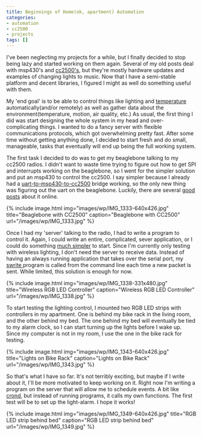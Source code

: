 ```yaml
---
title: Beginnings of Home(ok, apartment) Automation
categories:
- automation
- cc2500
- projects
tags: []
---
```

I've been neglecting my projects for a while, but I finally decided to stop being lazy and started working on them again. Several of my old posts deal with msp430's and <a href="http://alvarop.com/category/cc2500/">cc2500's</a>, but they're mostly hardware updates and examples of changing lights to music. Now that I have a semi-stable platform and decent libraries, I figured I might as well do something useful with them.

My 'end goal' is to be able to control things like lighting and <a href="https://www.youtube.com/watch?v=lou5PjWXxgU">temperature </a>automatically(and/or remotely) as well as gather data about the environment(temperature, motion, air quality, etc.) As usual, the first thing I did was start designing the whole system in my head and over-complicating things. I wanted to do a fancy server with flexible communications protocols, which got overwhelming pretty fast. After some time without getting anything done, I decided to start fresh and do small, manageable, tasks that eventually will end up being the full working system.

The first task I decided to do was to get my beaglebone talking to my cc2500 radios. I didn't want to waste time trying to figure out how to get SPI and interrupts working on the beaglebone, so I went for the simpler solution and put an msp430 to control the cc2500. I say simpler because I already had a <a href="https://github.com/alvarop/msp430-cc2500/blob/master/projects/bridge/main.c">uart-to-msp430-to-cc2500</a> bridge working, so the only new thing was figuring out the uart on the beaglebone. Luckily, there are several <a href="http://www.jerome-bernard.com/blog/2012/06/04/beaglebone-serial-ports-and-xbees/">good posts</a> about it online.

{% include image.html
            img="images/wp/IMG_1333-640x426.jpg"
            title="Beaglebone with CC2500"
            caption="Beaglebone with CC2500"
            url="/images/wp/IMG_1333.jpg" %}

Once I had my 'server' talking to the radio, I had to write a program to control it. Again, I could write an entire, complicated, sever application, or I could do something <a href="https://github.com/alvarop/pc/tree/master/projects/swrite">much simpler</a> to start. Since I'm currently only testing with wireless lighting, I don't need the server to receive data. Instead of having an always running application that takes over the serial port, my <a href="https://github.com/alvarop/pc/tree/master/projects/swrite">swrite </a>program is called from the command line each time a new packet is sent. While limited, this solution is enough for now.

{% include image.html
            img="images/wp/IMG_1338-331x480.jpg"
            title="Wireless RGB LED Controller"
            caption="Wireless RGB LED Controller"
            url="/images/wp/IMG_1338.jpg" %}

To start testing the lighting control, I mounted two RGB LED strips with controllers in my apartment. One is behind my bike rack in the living room, and the other behind my bed. The one behind my bed will eventually be tied to my alarm clock, so I can start turning up the lights before I wake up. Since my computer is not in my room, I use the one in the bike rack for testing.

{% include image.html
            img="images/wp/IMG_1343-640x426.jpg"
            title="Lights on Bike Rack"
            caption="Lights on Bike Rack"
            url="/images/wp/IMG_1343.jpg" %}

So that's what I have so far. It's not terribly exciting, but maybe if I write about it, I'll be more motivated to keep working on it. Right now I'm writing a program on the server that will allow me to schedule events. A bit like <a href="http://linux.die.net/man/8/crond">crond</a>, but instead of running programs, it calls my own functions. The first test will be to set up the light-alarm. I hope it works!

{% include image.html
            img="images/wp/IMG_1349-640x426.jpg"
            title="RGB LED strip behind bed"
            caption="RGB LED strip behind bed"
            url="/images/wp/IMG_1349.jpg" %}
